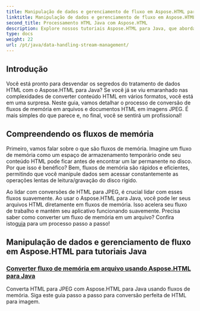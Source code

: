 ```yaml
---
title: Manipulação de dados e gerenciamento de fluxo em Aspose.HTML para Java
linktitle: Manipulação de dados e gerenciamento de fluxo em Aspose.HTML para Java
second_title: Processamento HTML Java com Aspose.HTML
description: Explore nossos tutoriais Aspose.HTML para Java, que abordam como converter fluxos de memória em arquivos e HTML em imagens JPEG sem esforço.
type: docs
weight: 22
url: /pt/java/data-handling-stream-management/
---
```

## Introdução

Você está pronto para desvendar os segredos do tratamento de dados HTML com o Aspose.HTML para Java? Se você já se viu emaranhado nas complexidades de converter conteúdo HTML em vários formatos, você está em uma surpresa. Neste guia, vamos detalhar o processo de conversão de fluxos de memória em arquivos e documentos HTML em imagens JPEG. É mais simples do que parece e, no final, você se sentirá um profissional!

## Compreendendo os fluxos de memória

Primeiro, vamos falar sobre o que são fluxos de memória. Imagine um fluxo de memória como um espaço de armazenamento temporário onde seu conteúdo HTML pode ficar antes de encontrar um lar permanente no disco. Por que isso é benéfico? Bem, fluxos de memória são rápidos e eficientes, permitindo que você manipule dados sem acessar constantemente as operações lentas de leitura/gravação do disco rígido.

 Ao lidar com conversões de HTML para JPEG, é crucial lidar com esses fluxos suavemente. Ao usar o Aspose.HTML para Java, você pode ler seus arquivos HTML diretamente em fluxos de memória. Isso acelera seu fluxo de trabalho e mantém seu aplicativo funcionando suavemente. Precisa saber como converter um fluxo de memória em um arquivo? Confira isto[guia](./memory-stream-to-file/) para um processo passo a passo!

## Manipulação de dados e gerenciamento de fluxo em Aspose.HTML para tutoriais Java
### [Converter fluxo de memória em arquivo usando Aspose.HTML para Java](./memory-stream-to-file/)
Converta HTML para JPEG com Aspose.HTML para Java usando fluxos de memória. Siga este guia passo a passo para conversão perfeita de HTML para imagem.